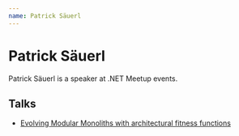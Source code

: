 ```yaml
---
name: Patrick Säuerl
---
```


# Patrick Säuerl

Patrick Säuerl is a speaker at .NET Meetup events.

## Talks
- [Evolving Modular Monoliths with architectural fitness functions](../_events/2025-06-05.md)
